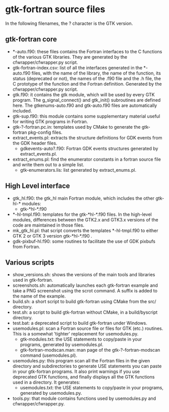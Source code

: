 # gtk-fortran source files

In the following filenames, the ? character is the GTK version.

## gtk-fortran core

- *-auto.f90: these files contains the Fortran interfaces to the C functions of the various GTK libraries. They are generated by the cfwrapper/cfwrapper.py script.
- gtk-fortran-index.csv: list of all the interfaces generated in the *-auto.f90 files, with the name of the library, the name of the function, its status (deprecated or not), the names of the .f90 file and the .h file, the C prototype of the function and the Fortran definition. Generated by the cfwrapper/cfwrapper.py script.
- gtk.f90: it contains the gtk module, which will be used by every GTK program. The g_signal_connect() and gtk_init() subroutines are defined here. The gtkenums-auto.f90 and gtk-auto.f90 files are automatically included.
- gtk-sup.f90: this module contains some supplementary material useful for writing GTK programs in Fortran.
- gtk-?-fortran.pc.in: templates used by CMake to generate the gtk-fortran pkg-config files.
- extract_events.pl: extracts the structure definitions for GDK events from the GDK header files.
  - gdkevents-auto?.f90: Fortran GDK events structures generated by extract_events.pl.
- extract_enums.pl: find the enumerator constants in a fortran source file and write them out to a simple list.
  - gtk-enumerators.lis: list generated by extract_enums.pl.


## High Level interface

- gtk_hl.f90: the gtk_hl main Fortran module, which includes the other gtk-hl-\* modules:
  - gtk-\*hl-\*.f90
- \*-hl-tmpl.f90: templates for the gtk-\*hl-\*.f90 files. In the high-level modules, differences between the GTK2.x and GTK3.x versions of the code are maintained in those files.
- mk_gtk_hl.pl: that script converts the templates \*-hl-tmpl.f90 to either GTK 2 or GTK 3 version gtk-\*hl-\*.f90 .
- gdk-pixbuf-hl.f90: some routines to facilitate the use of GDK pixbufs from Fortran.


## Various scripts

- show_versions.sh: shows the versions of the main tools and libraries used in gtk-fortran.
- screenshots.sh: automatically launches each gtk-fortran example and take a PNG screenshot using the scrot command. A suffix is added to the name of the example.
- build.sh: a short script to build gtk-fortran using CMake from the src/ directory.
- test.sh: a script to build gtk-fortran without CMake, in a build/byscript directory.
- test.bat: a deprecated script to build gtk-fortran under Windows.
- usemodules.pl: scan a Fortran source file or files for GTK (etc.) routines. This is a somewhat 'tighter' replacement for usemodules.py.
  - gtk-modules.txt: the USE statements to copy/paste in your programs, generated by usemodules.pl.
  - gtk-fortran-modscan.man: man page of the gtk-?-fortran-modscan command (usemodules.pl).
- usemodules.py: this program scan all the Fortran files in the given directory and subdirectories to generate USE statements you can paste in your gtk-fortran programs. It also print warnings if you use deprecated GTK functions, and finally displays all the GTK functions used in a directory. It generates:
  - usemodules.txt: the USE statements to copy/paste in your programs, generated by usemodules.py.
- tools.py: that module contains functions used by usemodules.py and cfwrapper/cfwrapper.py.


